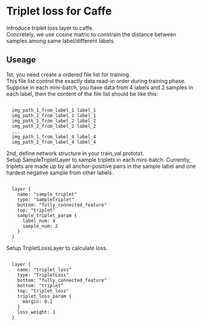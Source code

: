 # Triplet loss for Caffe

Introduce triplet loss layer to caffe.<br>
Concretely, we use cosine matric to constrain the distance between samples among same label/different labels.

## Useage
1st, you need create a ordered file list for training. <br>
This file list control the exactly data read-in order during training phase. Suppose in each mini-batch, you have data from 4 labels and 2 samples in each label, then the content of the file list should be like this:<br>
<pre><code>
  img_path_1_from_label_1 label_1
  img_path_2_from_label_1 label_1
  img_path_1_from_label_2 label_2
  img_path_2_from_label_2 label_2
  ...
  img_path_1_from_label_4 label_4
  img_path_2_from_label_4 label_4
</code></pre>

2nd, define network structure in your train_val.prototxt.<br>
Setup SampleTripletLayer to sample triplets in each mini-batch. Currently, triplets are made up by all anchor-positive pairs in the sample label and one hardest negative sample from other labels.<br>
<pre><code>
  layer {
    name: "sample_triplet"
    type: "SampleTriplet"
    bottom: "fully_connected_feature"
    top: "triplet"
    sample_triplet_param {
      label_num: 4
      sample_num: 2
    }
  }
</code></pre>
Setup TripletLossLayer to calculate loss.<br>
<pre><code>
  layer {
    name: "triplet_loss"
    type: "TripletLoss"
    bottom: "fully_connected_feature"
    bottom: "triplet"
    top: "triplet_loss"
    triplet_loss_param {
      margin: 0.1
    }
    loss_weight: 1
  }
</code></pre>

